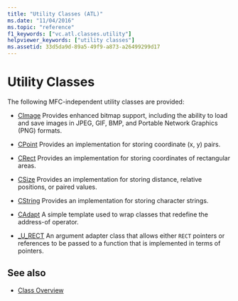```yaml
---
title: "Utility Classes (ATL)"
ms.date: "11/04/2016"
ms.topic: "reference"
f1_keywords: ["vc.atl.classes.utility"]
helpviewer_keywords: ["utility classes"]
ms.assetid: 33d5da9d-89a5-49f9-a873-a26499299d17
---
```

# Utility Classes

The following MFC-independent utility classes are provided:

- [CImage](../atl-mfc-shared/reference/cimage-class.md) Provides enhanced bitmap support, including the ability to load and save images in JPEG, GIF, BMP, and Portable Network Graphics (PNG) formats.

- [CPoint](../atl-mfc-shared/reference/cpoint-class.md) Provides an implementation for storing coordinate (x, y) pairs.

- [CRect](../atl-mfc-shared/reference/crect-class.md) Provides an implementation for storing coordinates of rectangular areas.

- [CSize](../atl-mfc-shared/reference/csize-class.md) Provides an implementation for storing distance, relative positions, or paired values.

- [CString](../atl-mfc-shared/reference/cstringt-class.md) Provides an implementation for storing character strings.

- [CAdapt](../atl/reference/cadapt-class.md) A simple template used to wrap classes that redefine the address-of operator.

- [_U_RECT](../atl/reference/u-rect-class.md) An argument adapter class that allows either `RECT` pointers or references to be passed to a function that is implemented in terms of pointers.

## See also

- [Class Overview](../atl/atl-class-overview.md)
